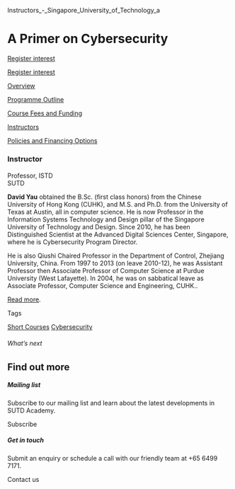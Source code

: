 Instructors_-_Singapore_University_of_Technology_a



A Primer on Cybersecurity
=========================

[Register interest](/admissions/academy/short-courses/short-courses-register-your-interest/?coursename=a-primer-on-cybersecurity)

[Register interest](/admissions/academy/short-courses/short-courses-register-your-interest/?coursename=a-primer-on-cybersecurity)

[Overview](/course/a-primer-on-cybersecurity/#tabs)

[Programme Outline](/course/a-primer-on-cybersecurity/programme-outline/#tabs)

[Course Fees and Funding](/course/a-primer-on-cybersecurity/course-fees-and-funding/#tabs)

[Instructors](/course/a-primer-on-cybersecurity/instructors/#tabs)

[Policies and Financing Options](/course/a-primer-on-cybersecurity/policies-and-financing-options/#tabs)

### Instructor

#### 

Professor, ISTD  
SUTD

**David Yau** obtained the B.Sc. (first class honors) from the Chinese University of Hong Kong (CUHK), and M.S. and Ph.D. from the University of Texas at Austin, all in computer science. He is now Professor in the Information Systems Technology and Design pillar of the Singapore University of Technology and Design. Since 2010, he has been Distinguished Scientist at the Advanced Digital Sciences Center, Singapore, where he is Cybersecurity Program Director.

He is also Qiushi Chaired Professor in the Department of Control, Zhejiang University, China. From 1997 to 2013 (on leave 2010-12), he was Assistant Professor then Associate Professor of Computer Science at Purdue University (West Lafayette). In 2004, he was on sabbatical leave as Associate Professor, Computer Science and Engineering, CUHK..

[Read more](/profile/david-yau/).

Tags

[Short Courses](/admissions/academy/courses-and-modules/?academy-type-course=780)
[Cybersecurity](/admissions/academy/courses-and-modules/?discipline=787)

###### What’s next

Find out more
-------------

##### Mailing list

Subscribe to our mailing list and learn about the latest developments in SUTD Academy.

Subscribe

##### Get in touch

Submit an enquiry or schedule a call with our friendly team at +65 6499 7171.

Contact us

